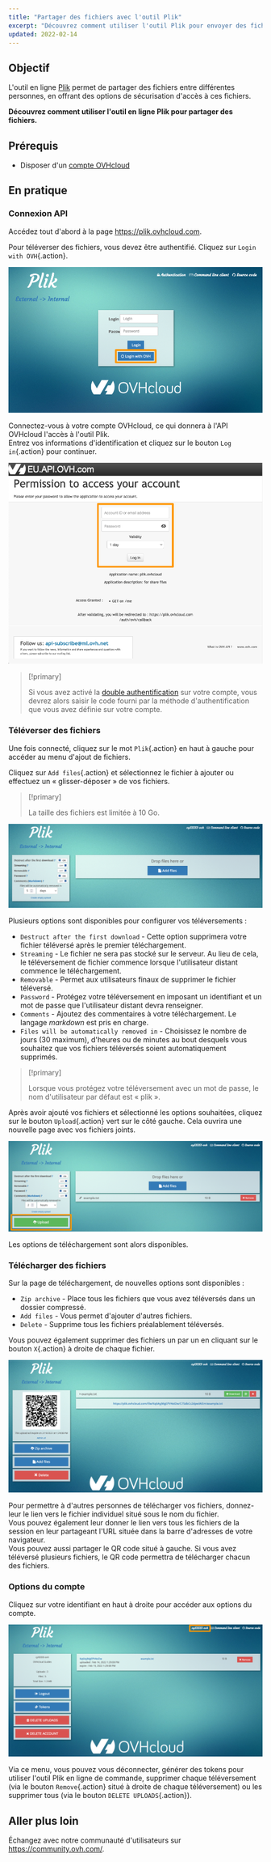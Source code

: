 ```yaml
---
title: "Partager des fichiers avec l'outil Plik"
excerpt: "Découvrez comment utiliser l'outil Plik pour envoyer des fichiers à d'autres personnes"
updated: 2022-02-14
---
```



## Objectif

L'outil en ligne [Plik](https://plik.ovhcloud.com) permet de partager des fichiers entre différentes personnes, en offrant des options de sécurisation d'accès à ces fichiers.

**Découvrez comment utiliser l'outil en ligne Plik pour partager des fichiers.**

## Prérequis

- Disposer d'un [compte OVHcloud](/pages/account_and_service_management/account_information/ovhcloud-account-creation)

## En pratique

### Connexion API

Accédez tout d'abord à la page <https://plik.ovhcloud.com>.

Pour téléverser des fichiers, vous devez être authentifié. Cliquez sur `Login with OVH`{.action}.

![login](images/plik-login-EU.png)

Connectez-vous à votre compte OVHcloud, ce qui donnera à l'API OVHcloud l'accès à l'outil Plik.<br>
Entrez vos informations d'identification et cliquez sur le bouton `Log in`{.action} pour continuer.

![API](images/api-login-EU.png)

> [!primary]
>
> Si vous avez activé la [double authentification](/pages/account_and_service_management/account_information/secure-ovhcloud-account-with-2fa) sur votre compte, vous devrez alors saisir le code fourni par la méthode d'authentification que vous avez définie sur votre compte. 

### Téléverser des fichiers

Une fois connecté, cliquez sur le mot `Plik`{.action} en haut à gauche pour accéder au menu d'ajout de fichiers.

Cliquez sur `Add files`{.action} et sélectionnez le fichier à ajouter ou effectuez un « glisser-déposer » de vos fichiers.

> [!primary]
>
> La taille des fichiers est limitée à 10 Go.
>

![Add files - options](images/plik-add-files-options.png)

Plusieurs options sont disponibles pour configurer vos téléversements :

- `Destruct after the first download` - Cette option supprimera votre fichier téléversé après le premier téléchargement.
- `Streaming` - Le fichier ne sera pas stocké sur le serveur. Au lieu de cela, le téléversement de fichier commence lorsque l'utilisateur distant commence le téléchargement.
- `Removable` - Permet aux utilisateurs finaux de supprimer le fichier téléversé.
- `Password` - Protégez votre téléversement en imposant un identifiant et un mot de passe que l'utilisateur distant devra renseigner.
- `Comments` - Ajoutez des commentaires à votre téléchargement. Le langage *markdown* est pris en charge.
- `Files will be automatically removed in` - Choisissez le nombre de jours (30 maximum), d'heures ou de minutes au bout desquels vous souhaitez que vos fichiers téléversés soient automatiquement supprimés.

> [!primary]
>
> Lorsque vous protégez votre téléversement avec un mot de passe, le nom d'utilisateur par défaut est « plik ».
>

Après avoir ajouté vos fichiers et sélectionné les options souhaitées, cliquez sur le bouton `Upload`{.action} vert sur le côté gauche. Cela ouvrira une nouvelle page avec vos fichiers joints.

![upload file](images/plik-upload-EU.png)

Les options de téléchargement sont alors disponibles.

### Télécharger des fichiers

Sur la page de téléchargement, de nouvelles options sont disponibles :

- `Zip archive` - Place tous les fichiers que vous avez téléversés dans un dossier compressé.
- `Add files` - Vous permet d'ajouter d'autres fichiers.
- `Delete` - Supprime tous les fichiers préalablement téléversés.

Vous pouvez également supprimer des fichiers un par un en cliquant sur le bouton `X`{.action} à droite de chaque fichier.

![download file](images/plik-download-EU.png)

Pour permettre à d'autres personnes de télécharger vos fichiers, donnez-leur le lien vers le fichier individuel situé sous le nom du fichier.<br>
Vous pouvez également leur donner le lien vers tous les fichiers de la session en leur partageant l'URL située dans la barre d'adresses de votre navigateur.<br>
Vous pouvez aussi partager le QR code situé à gauche. Si vous avez téléversé plusieurs fichiers, le QR code permettra de télécharger chacun des fichiers.

### Options du compte

Cliquez sur votre identifiant en haut à droite pour accéder aux options du compte.

![download file](images/account-options.png)

Via ce menu, vous pouvez vous déconnecter, générer des tokens pour utiliser l'outil Plik en ligne de commande, supprimer chaque téléversement (via le bouton `Remove`{.action} situé à droite de chaque téléversement) ou les supprimer tous (via le bouton `DELETE UPLOADS`{.action}).

## Aller plus loin

Échangez avec notre communauté d'utilisateurs sur <https://community.ovh.com/>.
